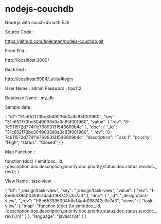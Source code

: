 # nodejs-couchdb
Node js with couch-db with EJS


Source Code :

https://github.com/tipleratan/nodejs-couchdb.git

Front End :

http://localhost:3000/

Back End :

http://localhost:5984/_utils/#login

User Name : admin
Password : tips112

Database Name : my_db

Sample data :

{
 "id": "31c652f73bc8049036d0a3c85f001960",
 "key": "31c652f73bc8049036d0a3c85f001960",
 "value": {
  "rev": "8-7c911572d774f1e76893131546609b4c"
 },
 "doc": {
  "_id": "31c652f73bc8049036d0a3c85f001960",
  "_rev": "8-7c911572d774f1e76893131546609b4c",
  "description": "Task 1",
  "priority": "High",
  "status": "Closed"
 }
}

Map Function :

function (doc) {
  emit(doc._id, {description:doc.description,priority:doc.priority,status:doc.status,rev:doc._rev});
}

View Name : task-view 

{
 "id": "_design/task-view",
 "key": "_design/task-view",
 "value": {
  "rev": "1-8e653395004fdfc14a4d198742c3c7a3"
 },
 "doc": {
  "_id": "_design/task-view",
  "_rev": "1-8e653395004fdfc14a4d198742c3c7a3",
  "views": {
   "task-view": {
    "map": "function (doc) {\n  emit(doc._id, {description:doc.description,priority:doc.priority,status:doc.status,rev:doc._rev});\n}"
   }
  },
  "language": "javascript"
 }
}
